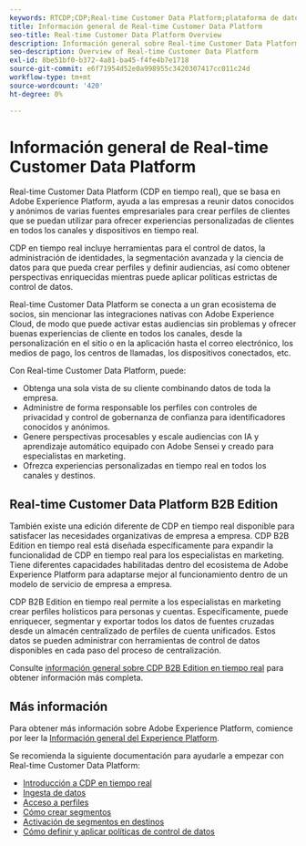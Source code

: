 ```yaml
---
keywords: RTCDP;CDP;Real-time Customer Data Platform;plataforma de datos de clientes en tiempo real;cdp en tiempo real;cdp;Customer AI
title: Información general de Real-time Customer Data Platform
seo-title: Real-time Customer Data Platform Overview
description: Información general sobre Real-time Customer Data Platform
seo-description: Overview of Real-time Customer Data Platform
exl-id: 8be51bf0-b372-4a81-ba45-f4fe4b7e1718
source-git-commit: e6f71954d52e0a998955c3420307417cc011c24d
workflow-type: tm+mt
source-wordcount: '420'
ht-degree: 0%

---
```


# Información general de Real-time Customer Data Platform

Real-time Customer Data Platform (CDP en tiempo real), que se basa en Adobe Experience Platform, ayuda a las empresas a reunir datos conocidos y anónimos de varias fuentes empresariales para crear perfiles de clientes que se puedan utilizar para ofrecer experiencias personalizadas de clientes en todos los canales y dispositivos en tiempo real.

CDP en tiempo real incluye herramientas para el control de datos, la administración de identidades, la segmentación avanzada y la ciencia de datos para que pueda crear perfiles y definir audiencias, así como obtener perspectivas enriquecidas mientras puede aplicar políticas estrictas de control de datos.

Real-time Customer Data Platform se conecta a un gran ecosistema de socios, sin mencionar las integraciones nativas con Adobe Experience Cloud, de modo que puede activar estas audiencias sin problemas y ofrecer buenas experiencias de cliente en todos los canales, desde la personalización en el sitio o en la aplicación hasta el correo electrónico, los medios de pago, los centros de llamadas, los dispositivos conectados, etc.

Con Real-time Customer Data Platform, puede:

* Obtenga una sola vista de su cliente combinando datos de toda la empresa.
* Administre de forma responsable los perfiles con controles de privacidad y control de gobernanza de confianza para identificadores conocidos y anónimos.
* Genere perspectivas procesables y escale audiencias con IA y aprendizaje automático equipado con Adobe Sensei y creado para especialistas en marketing.
* Ofrezca experiencias personalizadas en tiempo real en todos los canales y destinos.

## Real-time Customer Data Platform B2B Edition

También existe una edición diferente de CDP en tiempo real disponible para satisfacer las necesidades organizativas de empresa a empresa. CDP B2B Edition en tiempo real está diseñada específicamente para expandir la funcionalidad de CDP en tiempo real para los especialistas en marketing. Tiene diferentes capacidades habilitadas dentro del ecosistema de Adobe Experience Platform para adaptarse mejor al funcionamiento dentro de un modelo de servicio de empresa a empresa.

CDP B2B Edition en tiempo real permite a los especialistas en marketing crear perfiles holísticos para personas y cuentas. Específicamente, puede enriquecer, segmentar y exportar todos los datos de fuentes cruzadas desde un almacén centralizado de perfiles de cuenta unificados. Estos datos se pueden administrar con herramientas de control de datos disponibles en cada paso del proceso de centralización.

Consulte [información general sobre CDP B2B Edition en tiempo real](./b2b-overview.md) para obtener información más completa.

## Más información

Para obtener más información sobre Adobe Experience Platform, comience por leer la [Información general del Experience Platform](../landing/home.md).

Se recomienda la siguiente documentación para ayudarle a empezar con Real-time Customer Data Platform:

* [Introducción a CDP en tiempo real](get-started.md)
* [Ingesta de datos](sources/sources-overview.md)
* [Acceso a perfiles](profile/profile-overview.md)
* [Cómo crear segmentos](segmentation/segmentation-overview.md)
* [Activación de segmentos en destinos](destinations/overview.md)
* [Cómo definir y aplicar políticas de control de datos](privacy/data-governance-overview.md)
